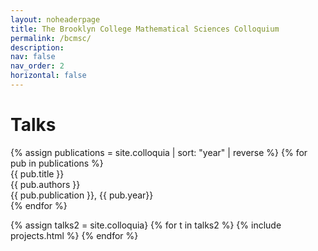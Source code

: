 ```yaml
---
layout: noheaderpage
title: The Brooklyn College Mathematical Sciences Colloquium
permalink: /bcmsc/
description: 
nav: false
nav_order: 2
horizontal: false
---
```

<!-- pages/bcmsc.md -->

<h1 class="mt-4">Talks</h1>
{% assign publications = site.colloquia | sort: "year" | reverse %}
{% for pub in publications %}
<div class="pubitem">
  <div class="pubtitle">{{ pub.title }}</div>
  <div class="pubauthors">{{ pub.authors }}</div>
  <div class="pubinfo">{{ pub.publication }}, {{ pub.year}}</div>
</div>
{% endfor %}

{% assign talks2 = site.colloquia}
{% for t in talks2 %}
    {% include projects.html %}
{% endfor %}


